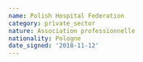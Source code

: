 ```yaml
---
name: Polish Hospital Federation
category: private_sector
nature: Association professionnelle 
nationality: Pologne
date_signed: '2018-11-12'
---
```

    